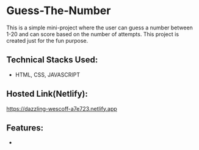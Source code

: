 # Guess-The-Number
This is a simple mini-project where the user can guess a number between 1-20 and can score based on the number of attempts.
This project is created just for the fun purpose.
## Technical Stacks Used:
* HTML, CSS, JAVASCRIPT
## Hosted Link(Netlify):
https://dazzling-wescoff-a7e723.netlify.app
## Features:
* 
